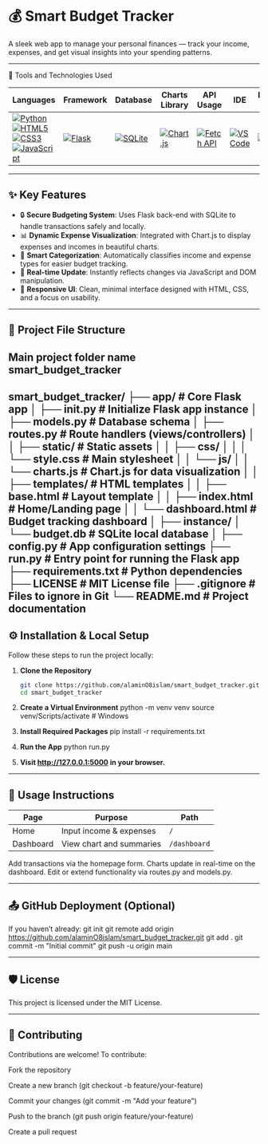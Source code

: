 # 💰 Smart Budget Tracker

A sleek web app to manage your personal finances — track your income, expenses, and get visual insights into your spending patterns.

---

🚀 Tools and Technologies Used
<table style="width: 100%; border-collapse: collapse;"> <thead> <tr> <th>Languages</th> <th>Framework</th> <th>Database</th> <th>Charts Library</th> <th>API Usage</th> <th>IDE</th> <th>Localhost Server</th> <th>UI/UX</th> <th>OS</th> </tr> </thead> <tbody> <tr> <td> <a href="https://www.python.org/"> <img src="https://img.shields.io/badge/python-3776AB?style=for-the-badge&logo=python&logoColor=white" alt="Python"> </a><br> <a href="https://developer.mozilla.org/en-US/docs/Web/HTML"> <img src="https://img.shields.io/badge/html5-E34F26?style=for-the-badge&logo=html5&logoColor=white" alt="HTML5"> </a><br> <a href="https://developer.mozilla.org/en-US/docs/Web/CSS"> <img src="https://img.shields.io/badge/css3-1572B6?style=for-the-badge&logo=css3&logoColor=white" alt="CSS3"> </a><br> <a href="https://developer.mozilla.org/en-US/docs/Web/JavaScript"> <img src="https://img.shields.io/badge/javascript-F7DF1E?style=for-the-badge&logo=javascript&logoColor=black" alt="JavaScript"> </a> </td> <td> <a href="https://flask.palletsprojects.com/"> <img src="https://img.shields.io/badge/flask-000000?style=for-the-badge&logo=flask&logoColor=white" alt="Flask"> </a> </td> <td> <a href="https://www.sqlite.org/"> <img src="https://img.shields.io/badge/sqlite-003B57?style=for-the-badge&logo=sqlite&logoColor=white" alt="SQLite"> </a> </td> <td> <a href="https://www.chartjs.org/"> <img src="https://img.shields.io/badge/chart.js-F5788D?style=for-the-badge&logo=chartdotjs&logoColor=white" alt="Chart.js"> </a> </td> <td> <a href="https://developer.mozilla.org/en-US/docs/Web/API/Fetch_API"> <img src="https://img.shields.io/badge/fetch--api-323330?style=for-the-badge&logo=javascript&logoColor=F7DF1E" alt="Fetch API"> </a> </td> <td> <a href="https://code.visualstudio.com/"> <img src="https://img.shields.io/badge/VS_Code-007ACC?style=for-the-badge&logo=visual-studio-code&logoColor=white" alt="VS Code"> </a> </td> <td> <a href="https://www.apachefriends.org/"> <img src="https://img.shields.io/badge/xampp-FB7A24?style=for-the-badge&logo=xampp&logoColor=white" alt="XAMPP"> </a> </td> <td> <a href="https://www.figma.com/"> <img src="https://img.shields.io/badge/figma-F24E1E?style=for-the-badge&logo=figma&logoColor=white" alt="Figma"> </a> </td> <td> <a href="https://www.microsoft.com/en-us/windows/windows-11"> <img src="https://img.shields.io/badge/windows_11-0078D6?style=for-the-badge&logo=windows&logoColor=white" alt="Windows 11"> </a> </td> </tr> </tbody> </table>

---

## ✨ Key Features

- 🔒 **Secure Budgeting System**: Uses Flask back-end with SQLite to handle transactions safely and locally.
- 📊 **Dynamic Expense Visualization**: Integrated with Chart.js to display expenses and incomes in beautiful charts.
- 🧠 **Smart Categorization**: Automatically classifies income and expense types for easier budget tracking.
- 🔄 **Real-time Update**: Instantly reflects changes via JavaScript and DOM manipulation.
- 🎯 **Responsive UI**: Clean, minimal interface designed with HTML, CSS, and a focus on usability.

---

## 📂 Project File Structure  
Main project folder name  
**smart_budget_tracker**
---
smart_budget_tracker/
├── app/                        # Core Flask app
│   ├── __init__.py            # Initialize Flask app instance
│   ├── models.py              # Database schema
│   ├── routes.py              # Route handlers (views/controllers)
│
│   ├── static/                # Static assets
│   │   ├── css/
│   │   │   └── style.css      # Main stylesheet
│   │   └── js/
│   │       └── charts.js      # Chart.js for data visualization
│
│   ├── templates/             # HTML templates
│   │   ├── base.html          # Layout template
│   │   ├── index.html         # Home/Landing page
│   │   └── dashboard.html     # Budget tracking dashboard
│
├── instance/
│   └── budget.db              # SQLite local database
│
├── config.py                  # App configuration settings
├── run.py                     # Entry point for running the Flask app
├── requirements.txt           # Python dependencies
├── LICENSE                    # MIT License file
├── .gitignore                 # Files to ignore in Git
└── README.md                  # Project documentation
---

## ⚙️ Installation & Local Setup

Follow these steps to run the project locally:

1. **Clone the Repository**  
   ```bash
   git clone https://github.com/alaminO8islam/smart_budget_tracker.git
   cd smart_budget_tracker

2. **Create a Virtual Environment**
  python -m venv venv
  source venv/Scripts/activate    # Windows

3. **Install Required Packages**
  pip install -r requirements.txt

4. **Run the App**
  python run.py

5. **Visit http://127.0.0.1:5000 in your browser.**


---

## 🧪 Usage Instructions

| Page      | Purpose                  | Path         |
| --------- | ------------------------ | ------------ |
| Home      | Input income & expenses  | `/`          |
| Dashboard | View chart and summaries | `/dashboard` |

Add transactions via the homepage form.
Charts update in real-time on the dashboard.
Edit or extend functionality via routes.py and models.py.

---

## 📤 GitHub Deployment (Optional)

If you haven’t already:
git init
git remote add origin https://github.com/alaminO8islam/smart_budget_tracker.git
git add .
git commit -m "Initial commit"
git push -u origin main


---

## 🛡️ License
This project is licensed under the MIT License. 

---

## 🤝 Contributing
Contributions are welcome! To contribute:

Fork the repository

Create a new branch (git checkout -b feature/your-feature)

Commit your changes (git commit -m "Add your feature")

Push to the branch (git push origin feature/your-feature)

Create a pull request





